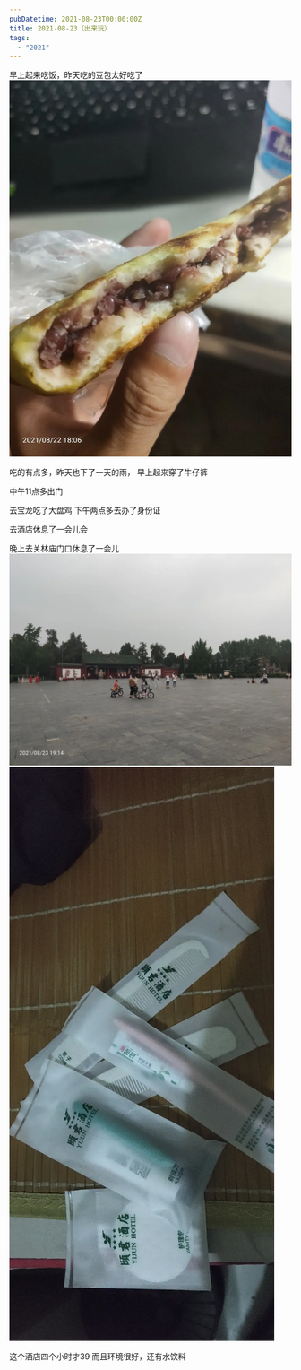 ```yaml
---
pubDatetime: 2021-08-23T00:00:00Z
title: 2021-08-23（出来玩）
tags:
  - "2021"
---
```


早上起来吃饭，昨天吃的豆包太好吃了
![](../../img/6904315-b0dc33d89d742698.jpg)

吃的有点多，昨天也下了一天的雨，
早上起来穿了牛仔裤

中午11点多出门

去宝龙吃了大盘鸡
下午两点多去办了身份证

去酒店休息了一会儿会

晚上去关林庙门口休息了一会儿
![](../../img/6904315-264fa638969b876a.jpg)
![](../../img/6904315-db476ecc7c81e20f.jpg)


这个酒店四个小时才39
而且环境很好，还有水饮料


